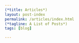```yaml
---
(*title: Articles*)
layout: post-index
permalink: /articles/index.html
(*tagline: A List of Posts*)
tags: [blog]

---
```

